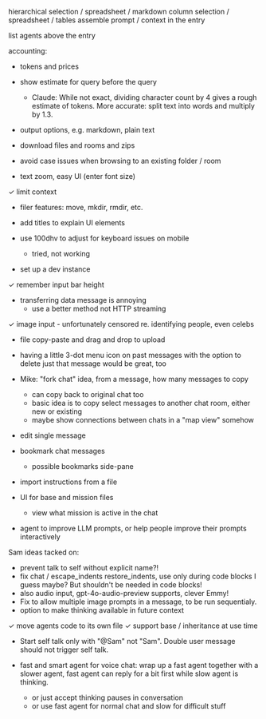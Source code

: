 hierarchical selection / spreadsheet / markdown
column selection / spreadsheet / tables
assemble prompt / context in the entry

list agents above the entry

accounting:
- tokens and prices
- show estimate for query before the query
	- Claude: While not exact, dividing character count by 4 gives a rough estimate of tokens. More accurate: split text into words and multiply by 1.3.
- output options, e.g. markdown, plain text

- download files and rooms and zips

- avoid case issues when browsing to an existing folder / room

- text zoom, easy UI (enter font size)

✓ limit context

- filer features: move, mkdir, rmdir, etc.

- add titles to explain UI elements

- use 100dhv to adjust for keyboard issues on mobile
	- tried, not working

- set up a dev instance



✓ remember input bar height

- transferring data message is annoying
	- use a better method not HTTP streaming

✓ image input
	- unfortunately censored re. identifying people, even celebs

- file copy-paste and drag and drop to upload

- having a little 3-dot menu icon on past messages with the option to delete just that message would be great, too


- Mike: "fork chat" idea, from a message, how many messages to copy
	- can copy back to original chat too
	- basic idea is to copy select messages to another chat room, either new or existing
	- maybe show connections between chats in a "map view" somehow

- edit single message

- bookmark chat messages
	- possible bookmarks side-pane

- import instructions from a file

- UI for base and mission files
	- view what mission is active in the chat

- agent to improve LLM prompts, or help people improve their prompts interactively


Sam ideas tacked on:

- prevent talk to self without explicit name?!
- fix chat / escape_indents restore_indents, use only during code blocks I guess maybe? But shouldn't be needed in code blocks!
- also audio input, gpt-4o-audio-preview supports, clever Emmy!
- Fix to allow multiple image prompts in a message, to be run sequentialy.
- <think keep=1> option to make thinking available in future context

✓ move agents code to its own file
	✓ support base / inheritance at use time

- Start self talk only with "@Sam" not "Sam". Double user message should not trigger self talk.

- fast and smart agent for voice chat: wrap up a fast agent together with a slower agent, fast agent can reply for a bit first while slow agent is thinking.
	- or just accept thinking pauses in conversation
	- or use fast agent for normal chat and slow for difficult stuff

